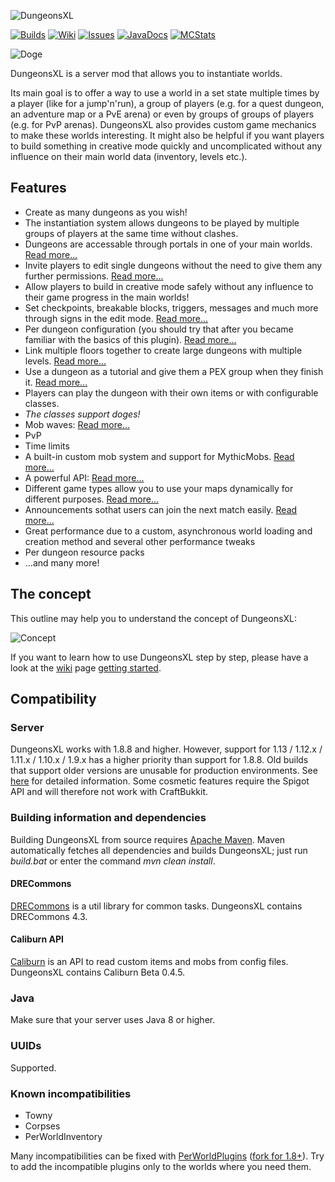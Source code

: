 ![DungeonsXL](http://feuerstern.bplaced.net/ressourcen/logos/DungeonsXL.png)

[![Builds](http://feuerstern.bplaced.net/ressourcen/buttons/Builds.png)](http://erethon.de/repo/de/erethon/dungeonsxl)
[![Wiki](http://feuerstern.bplaced.net/ressourcen/buttons/Wiki.png)](../../wiki/)
[![Issues](http://feuerstern.bplaced.net/ressourcen/buttons/Issues.png)](../../issues/)
[![JavaDocs](http://feuerstern.bplaced.net/ressourcen/buttons/JavaDocs.png)](http://erethon.de/javadocs/dungeonsxl/)
[![MCStats](http://feuerstern.bplaced.net/ressourcen/buttons/MCStats.png)](http://mcstats.org/plugin/DungeonsXL/)

![Doge](https://i.imgflip.com/vtpyi.jpg)

DungeonsXL is a server mod that allows you to instantiate worlds.

Its main goal is to offer a way to use a world in a set state multiple times by a player (like for a jump'n'run), a group of players (e.g. for a quest dungeon, an adventure map or a PvE arena) or even by groups of groups of players (e.g. for PvP arenas).
DungeonsXL also provides custom game mechanics to make these worlds interesting. It might also be helpful if you want players to build something in creative mode quickly and uncomplicated without any influence on their main world data (inventory, levels etc.).

## Features
* Create as many dungeons as you wish!
* The instantiation system allows dungeons to be played by multiple groups of players at the same time without clashes.
* Dungeons are accessable through portals in one of your main worlds. [Read more...](../../wiki/getting-started#entering-the-dungeon)
* Invite players to edit single dungeons without the need to give them any further permissions. [Read more...](../../wiki/getting-started#editing-the-map)
* Allow players to build in creative mode safely without any influence to their game progress in the main worlds!
* Set checkpoints, breakable blocks, triggers, messages and much more through signs in the edit mode. [Read more...](../../wiki/signs)
* Per dungeon configuration (you should try that after you became familiar with the basics of this plugin). [Read more...](../../wiki/dungeon-configuration)
* Link multiple floors together to create large dungeons with multiple levels. [Read more...](../../wiki/getting-started#advanced-multi-floor-dungeons-mfds)
* Use a dungeon as a tutorial and give them a PEX group when they finish it. [Read more...](../../wiki/main-configuration)
* Players can play the dungeon with their own items or with configurable classes.
* _The classes support doges!_
* Mob waves: [Read more...](../../wiki/signs#wave)
* PvP
* Time limits
* A built-in custom mob system and support for MythicMobs. [Read more...](../../wiki/signs#mob)
* A powerful API: [Read more...](../../wiki/api-tutorial)
* Different game types allow you to use your maps dynamically for different purposes. [Read more...](../../wiki/game-types)
* Announcements sothat users can join the next match easily. [Read more...](../../wiki/announcements)
* Great performance due to a custom, asynchronous world loading and creation method and several other performance tweaks
* Per dungeon resource packs
* ...and many more!


## The concept

This outline may help you to understand the concept of DungeonsXL:

![Concept](http://feuerstern.bplaced.net/ressourcen/DXLSigns/concept.png)

If you want to learn how to use DungeonsXL step by step, please have a look at the [wiki](../../wiki) page [getting started](../../wiki/getting-started).


## Compatibility
### Server
DungeonsXL works with 1.8.8 and higher. However, support for 1.13 / 1.12.x / 1.11.x / 1.10.x / 1.9.x has a higher priority than support for 1.8.8. Old builds that support older versions are unusable for production environments. See [here](../../wiki/legacy-support) for detailed information. Some cosmetic features require the Spigot API and will therefore not work with CraftBukkit.

### Building information and dependencies
Building DungeonsXL from source requires [Apache Maven](https://maven.apache.org/).
Maven automatically fetches all dependencies and builds DungeonsXL; just run _build.bat_ or enter the command _mvn clean install_.

#### DRECommons
[DRECommons](https://github.com/DRE2N/DRECommons) is a util library for common tasks. DungeonsXL contains DRECommons 4.3.

#### Caliburn API
[Caliburn](https://github.com/DRE2N/CaliburnAPI) is an API to read custom items and mobs from config files. DungeonsXL contains Caliburn Beta 0.4.5.

### Java
Make sure that your server uses Java 8 or higher.

### UUIDs
Supported.

### Known incompatibilities
* Towny
* Corpses
* PerWorldInventory

Many incompatibilities can be fixed with [PerWorldPlugins](http://dev.bukkit.org/bukkit-plugins/perworldplugins/) ([fork for 1.8+](https://www.spigotmc.org/resources/perworldplugins-unofficial-update-version.6454/)).
Try to add the incompatible plugins only to the worlds where you need them.
